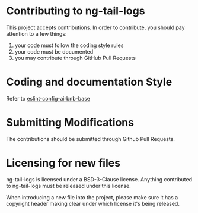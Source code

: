 # Contributing to ng-tail-logs

This project accepts contributions. In order to contribute, you should
pay attention to a few things:

1. your code must follow the coding style rules
2. your code must be documented
3. you may contribute through GitHub Pull Requests

# Coding and documentation Style

Refer to [eslint-config-airbnb-base](https://github.com/airbnb/javascript/tree/master/packages/eslint-config-airbnb-base)

# Submitting Modifications

The contributions should be submitted through Github Pull Requests.

# Licensing for new files

ng-tail-logs is licensed under a BSD-3-Clause license. Anything
contributed to ng-tail-logs must be released under this license.

When introducing a new file into the project, please make sure it has a
copyright header making clear under which license it's being released.
